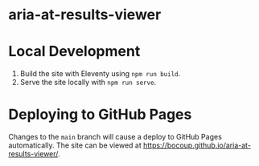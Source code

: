 # aria-at-results-viewer

# Local Development
1. Build the site with Eleventy using `npm run build`.
2. Serve the site locally with `npm run serve`.

# Deploying to GitHub Pages
Changes to the `main` branch will cause a deploy to GitHub Pages automatically.
The site can be viewed at https://bocoup.github.io/aria-at-results-viewer/.
